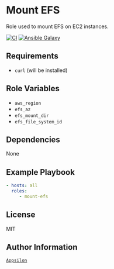 Mount EFS
=========

Role used to mount EFS on EC2 instances.

[![CI](https://github.com/Appsilon/ansible-mount-efs/workflows/CI/badge.svg)](https://github.com/Appsilon/ansible-mount-efs/actions/workflows/ci.yml)
[![Ansible Galaxy](https://img.shields.io/badge/ansible--galaxy-appsilon.mount_efs-blue.svg)](https://galaxy.ansible.com/appsilon/mount_efs)

Requirements
------------

* `curl` (will be installed)

Role Variables
--------------

* `aws_region`
* `efs_az`
* `efs_mount_dir`
* `efs_file_system_id`

Dependencies
------------

None

Example Playbook
----------------

```yaml
- hosts: all
  roles:
     - mount-efs
```

License
-------

MIT

Author Information
------------------

[`Appsilon`](https://appsilon.com/)
